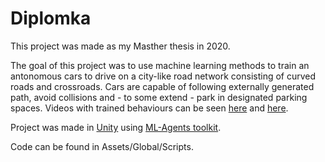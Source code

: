 # Diplomka

This project was made as my Masther thesis in 2020. 

The goal of this project was to use machine learning methods to train an antonomous cars to drive on a city-like road network consisting of curved roads and crossroads. Cars are capable of following externally generated path, avoid collisions and - to some extend - park in designated parking spaces. Videos with trained behaviours can be seen [here]( https://www.youtube.com/watch?v=zQ003KpHcv4&feature=youtu.be) and [here](https://youtu.be/Ex5pPEGExJE).

Project was made in [Unity](https://unity.com/) using [ML-Agents toolkit](https://github.com/Unity-Technologies/ml-agents).

Code can be found in Assets/Global/Scripts.

